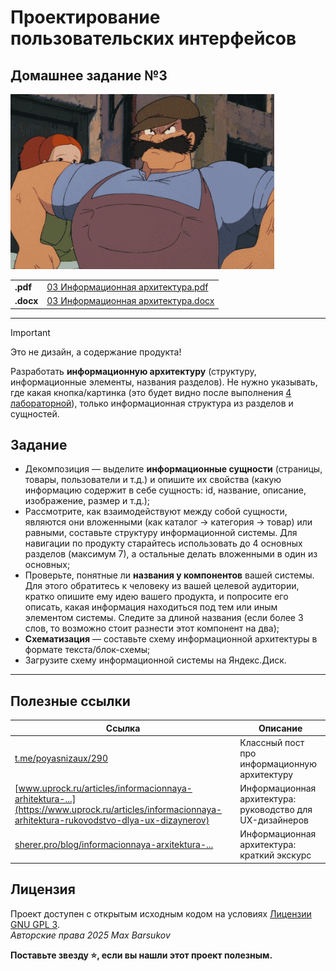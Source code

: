 # Проектирование пользовательских интерфейсов

## Домашнее задание №3

<img alt="muscles" src="https://github.com/maxbarsukov/itmo/blob/master/.docs/muscles.gif" height="280">

<table>
  <tr>
    <td><b>.pdf</b></td>
    <td><a href="./03 Информационная архитектура.pdf">03 Информационная архитектура.pdf</a></td>
  </tr>
  <tr>
    <td><b>.docx</b></td>
    <td><a href="./03 Информационная архитектура.docx">03 Информационная архитектура.docx</a></td>
  </tr>
</table>

---

> [!IMPORTANT]
> Это не дизайн, а содержание продукта!

Разработать **информационную архитектуру** (структуру, информационные элементы, названия разделов). Не нужно указывать, где какая кнопка/картинка (это будет видно после выполнения [4 лабораторной](../hw4/)), только информационная структура из разделов и сущностей.

## Задание

- Декомпозиция — выделите **информационные сущности** (страницы, товары, пользователи и т.д.) и опишите их свойства (какую информацию содержит в себе сущность: id, название, описание, изображение, размер и т.д.);
- Рассмотрите, как взаимодействуют между собой сущности, являются они вложенными (как каталог → категория → товар) или равными, составьте структуру информационной системы. Для навигации по продукту старайтесь использовать до 4 основных разделов (максимум 7), а остальные делать вложенными в один из основных;
- Проверьте, понятные ли **названия у компонентов** вашей системы. Для этого обратитесь к человеку из вашей целевой аудитории, кратко опишите ему идею вашего продукта, и попросите его описать, какая информация находиться под тем или иным элементом системы. Следите за длиной названия (если более 3 слов, то возможно стоит разнести этот компонент на два);
- **Схематизация** — составьте схему информационной архитектуры в формате текста/блок-схемы;
- Загрузите схему информационной системы на Яндекс.Диск.

---

## Полезные ссылки

| Ссылка | Описание |
| --- | --- |
| [t.me/poyasnizaux/290](https://t.me/poyasnizaux/290) | Классный пост про информационную архитектуру |
| [www.uprock.ru/articles/informacionnaya-arhitektura-...](https://www.uprock.ru/articles/informacionnaya-arhitektura-rukovodstvo-dlya-ux-dizaynerov) | Информационная архитектура: руководство для UX-дизайнеров |
| [sherer.pro/blog/informacionnaya-arxitektura-...](https://sherer.pro/blog/informacionnaya-arxitektura-kratkij-ekskurs/) | Информационная архитектура: краткий экскурс |

## Лицензия <a name="license"></a>

Проект доступен с открытым исходным кодом на условиях [Лицензии GNU GPL 3](https://opensource.org/license/gpl-3-0/). \
*Авторские права 2025 Max Barsukov*

**Поставьте звезду :star:, если вы нашли этот проект полезным.**
